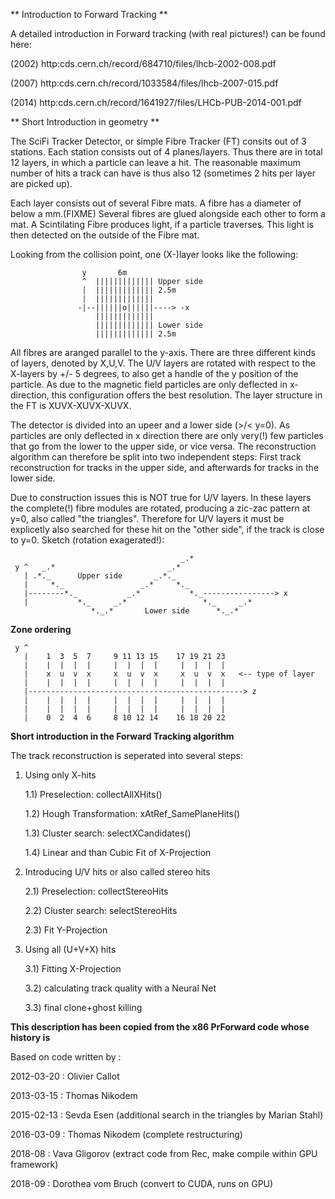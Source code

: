 ** Introduction to Forward Tracking **

  A detailed introduction in Forward tracking (with real pictures!) can be found here:

  (2002) http:cds.cern.ch/record/684710/files/lhcb-2002-008.pdf

  (2007) http:cds.cern.ch/record/1033584/files/lhcb-2007-015.pdf

  (2014) http:cds.cern.ch/record/1641927/files/LHCb-PUB-2014-001.pdf


 ** Short Introduction in geometry **

 The SciFi Tracker Detector, or simple Fibre Tracker (FT) consits out of 3 stations.
 Each station consists out of 4 planes/layers. Thus there are in total 12 layers,
 in which a particle can leave a hit. The reasonable maximum number of hits a track
 can have is thus also 12 (sometimes 2 hits per layer are picked up).

 Each layer consists out of several Fibre mats. A fibre has a diameter of below a mm.(FIXME)
 Several fibres are glued alongside each other to form a mat.
 A Scintilating Fibre produces light, if a particle traverses. This light is then
 detected on the outside of the Fibre mat.

 Looking from the collision point, one (X-)layer looks like the following:

                    y       6m
                    ^  ||||||||||||| Upper side
                    |  ||||||||||||| 2.5m
                    |  |||||||||||||
                   -|--||||||o||||||----> -x
                       |||||||||||||
                       ||||||||||||| Lower side
                       ||||||||||||| 2.5m

 All fibres are aranged parallel to the y-axis. There are three different
 kinds of layers, denoted by X,U,V. The U/V layers are rotated with respect to
 the X-layers by +/- 5 degrees, to also get a handle of the y position of the
 particle. As due to the magnetic field particles are only deflected in
 x-direction, this configuration offers the best resolution.
 The layer structure in the FT is XUVX-XUVX-XUVX.

 The detector is divided into an upeer and a lower side (>/< y=0). As particles
 are only deflected in x direction there are only very(!) few particles that go
 from the lower to the upper side, or vice versa. The reconstruction algorithm
 can therefore be split into two independent steps: First track reconstruction
 for tracks in the upper side, and afterwards for tracks in the lower side.

 Due to construction issues this is NOT true for U/V layers. In these layers the
 complete(!) fibre modules are rotated, producing a zic-zac pattern at y=0, also
 called  "the triangles". Therefore for U/V layers it must be explicetly also
 searched for these hit on the "other side", if the track is close to y=0.
 Sketch (rotation exagerated!):

                                          _.*
     y ^   _.*                         _.*
       | .*._      Upper side       _.*._
       |     *._                 _.*     *._
       |--------*._           _.*           *._----------------> x
       |           *._     _.*                 *._     _.*
                      *._.*       Lower side      *._.*





**Zone ordering**

     y ^
       |    1  3  5  7     9 11 13 15    17 19 21 23
       |    |  |  |  |     |  |  |  |     |  |  |  |
       |    x  u  v  x     x  u  v  x     x  u  v  x   <-- type of layer
       |    |  |  |  |     |  |  |  |     |  |  |  |
       |------------------------------------------------> z
       |    |  |  |  |     |  |  |  |     |  |  |  |
       |    |  |  |  |     |  |  |  |     |  |  |  |
       |    0  2  4  6     8 10 12 14    16 18 20 22


**Short introduction in the Forward Tracking algorithm**

 The track reconstruction is seperated into several steps:

 1) Using only X-hits

    1.1) Preselection: collectAllXHits()

    1.2) Hough Transformation: xAtRef_SamePlaneHits()

    1.3) Cluster search: selectXCandidates()

    1.4) Linear and than Cubic Fit of X-Projection

 2) Introducing U/V hits or also called stereo hits

    2.1) Preselection: collectStereoHits

    2.2) Cluster search: selectStereoHits

    2.3) Fit Y-Projection

 3) Using all (U+V+X) hits

    3.1) Fitting X-Projection

    3.2) calculating track quality with a Neural Net

    3.3) final clone+ghost killing
    
 **This description has been copied from the x86 PrForward code whose history is**

 Based on code written by :

 2012-03-20 : Olivier Callot

 2013-03-15 : Thomas Nikodem

 2015-02-13 : Sevda Esen (additional search in the triangles by Marian Stahl)

 2016-03-09 : Thomas Nikodem (complete restructuring)

 2018-08    : Vava Gligorov (extract code from Rec, make compile within GPU framework)
 
 2018-09    : Dorothea vom Bruch (convert to CUDA, runs on GPU)
